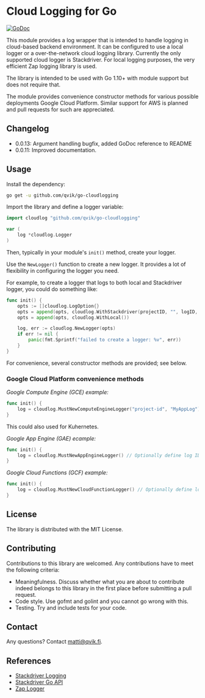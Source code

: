 # Cloud Logging for Go

[![GoDoc](https://godoc.org/github.com/qvik/go-cloudlogging?status.svg)](https://godoc.org/github.com/qvik/go-cloudlogging)

This module provides a log wrapper that is intended to handle logging in cloud-based backend environment. It can be configured to use a local logger or a over-the-network cloud logging library. Currently the only supported cloud logger is Stackdriver. For local logging purposes, the very efficient Zap logging library is used.

The library is intended to be used with Go 1.10+ with module support but does not require that.

The module provides convenience constructor methods for various possible deployments Google Cloud Platform. Similar support for AWS is planned and pull requests for such are appreciated.

## Changelog 

* 0.0.13: Argument handling bugfix, added GoDoc reference to README
* 0.0.11: Improved documentation.

## Usage

Install the dependency:

```sh
go get -u github.com/qvik/go-cloudlogging
```

Import the library and define a logger variable:

```go
import cloudlog "github.com/qvik/go-cloudlogging"

var (
	log *cloudlog.Logger
)
```

Then, typically in your module's `init()` method, create your logger.

Use the `NewLogger()` function to create a new logger. It provides a lot of flexibility in configuring the logger you need.

For example, to create a logger that logs to both local and Stackdriver logger, you could do something like:

```go
func init() {
	opts := []cloudlog.LogOption{}
	opts = append(opts, cloudlog.WithStackdriver(projectID, "", logID, nil))
	opts = append(opts, cloudlog.WithLocal())

	log, err := cloudlog.NewLogger(opts)
	if err != nil {
		panic(fmt.Sprintf("failed to create a logger: %v", err))
	}
}
```

For convenience, several constructor methods are provided; see below.

### Google Cloud Platform convenience methods

*Google Compute Engine (GCE) example:*

```go
func init() {
	log = cloudlog.MustNewComputeEngineLogger("project-id", "MyAppLog")
}
```

This could also used for Kuhernetes.

*Google App Engine (GAE) ecample:*

```go
func init() {
	log = cloudlog.MustNewAppEngineLogger() // Optionally define log ID as arg
}
```

*Google Cloud Functions (GCF) example:*

```go
func init() {
	log = cloudlog.MustNewCloudFunctionLogger() // Optionally define log ID as arg
}
```

## License

The library is distributed with the MIT License.

## Contributing 

Contributions to this library are welcomed. Any contributions have to meet the following criteria:

* Meaningfulness. Discuss whether what you are about to contribute indeed belongs to this library in the first place before submitting a pull request.
* Code style. Use gofmt and golint and you cannot go wrong with this.
* Testing. Try and include tests for your code.

## Contact

Any questions? Contact matti@qvik.fi.

## References

* [Stackdriver Logging](https://cloud.google.com/logging/)
* [Stackdriver Go API](https://godoc.org/cloud.google.com/go/logging)
* [Zap Logger](https://github.com/uber-go/zap)

